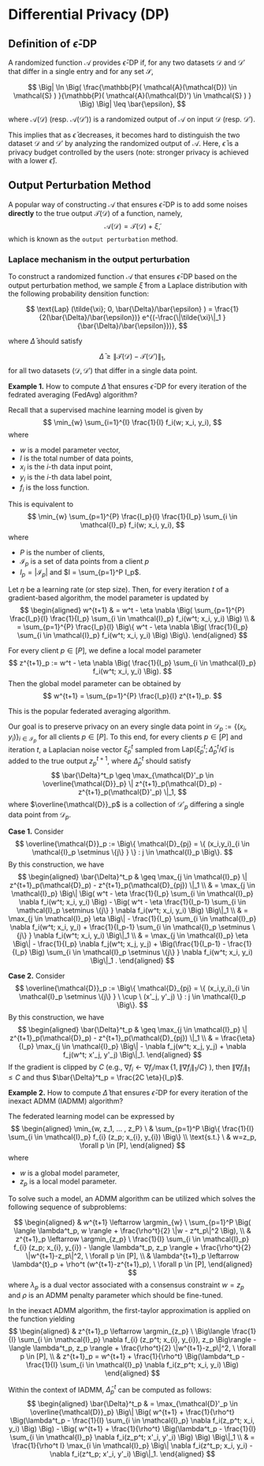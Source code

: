 # Differential Privacy (DP) 

## Definition of $\bar{\epsilon}$-DP
A randomized function $\mathcal{A}$ provides $\bar{\epsilon}$-DP if, 
for any two datasets $\mathcal{D}$ and $\mathcal{D}'$ that differ in a single entry and for any set $\mathcal{S}$,

$$
\Big| \ln \Big( \frac{\mathbb{P}( \mathcal{A}(\mathcal{D}) \in \mathcal{S} ) }{\mathbb{P}( \mathcal{A}(\mathcal{D}') \in \mathcal{S} )  } \Big) \Big| \leq  \bar{\epsilon},
$$

where $\mathcal{A}(\mathcal{D})$ (resp. $\mathcal{A}(\mathcal{D'})$) is a randomized output of $\mathcal{A}$ on input $\mathcal{D}$ (resp. $\mathcal{D}'$).

This implies that as $\bar{\epsilon}$ decreases, it becomes hard to distinguish the two dataset $\mathcal{D}$ and $\mathcal{D}'$ by analyzing the randomized output of $\mathcal{A}$.
Here, $\bar{\epsilon}$ is a privacy budget controlled by the users (note: stronger privacy is achieved with a lower $\bar{\epsilon}$). 

## Output Perturbation Method
A popular way of constructing $\mathcal{A}$ that ensures $\bar{\epsilon}$-DP is to add some noises **directly** to the true output $\mathcal{T}(\mathcal{D})$ of a function, namely, 
$$
\mathcal{A}(\mathcal{D}) = \mathcal{T}(\mathcal{D}) + \tilde{\xi},
$$
which is known as the ``output perturbation`` method. 

### Laplace mechanism in the output perturbation
To construct a randomized function $\mathcal{A}$ that ensures $\bar{\epsilon}$-DP based on the output perturbation method, we sample $\tilde{\xi}$ from a Laplace distribution with the following probability densition function:

$$
\text{Lap} (\tilde{\xi}; 0, \bar{\Delta}/\bar{\epsilon} ) = \frac{1}{2(\bar{\Delta}/\bar{\epsilon})} e^{(-\frac{\|\tilde{\xi}\|_1 }{\bar{\Delta}/\bar{\epsilon}})},
$$

where $\bar{\Delta}$ should satisfy 

$$
\bar{\Delta} \geq \| \mathcal{T}(\mathcal{D}) - \mathcal{T}(\mathcal{D}') \|_1, 
$$
for all two datasets $(\mathcal{D}, \mathcal{D}')$ that differ in a single data point.

**Example 1.** How to compute $\bar{\Delta}$ that ensures $\bar{\epsilon}$-DP for every iteration of the fedrated averaging (FedAvg) algorithm?

Recall that a supervised machine learning model is given by
$$
\min_{w} \sum_{i=1}^{I}  \frac{1}{I} f_i(w; x_i, y_i),
$$
where
- $w$ is a model parameter vector,
- $I$ is the total number of data points,
- $x_i$ is the $i$-th data input point,
- $y_i$ is the $i$-th data label point,
- $f_i$ is the loss function.

This is equivalent to 
$$
\min_{w} \sum_{p=1}^{P} \frac{I_p}{I} \frac{1}{I_p} \sum_{i \in \mathcal{I}_p} f_i(w; x_i, y_i),
$$
where
- $P$ is the number of clients,
- $\mathcal{I}_p$ is a set of data points from a client $p$
- $I_p= |\mathcal{I}_p|$ and $I = \sum_{p=1}^P I_p$.

Let $\eta$ be a learning rate (or step size). 
Then, for every iteration $t$ of a gradient-based algorithm, the model parameter is updated by
$$
\begin{aligned}
w^{t+1} & = w^t - \eta \nabla \Big( \sum_{p=1}^{P}  \frac{I_p}{I} \frac{1}{I_p} \sum_{i \in \mathcal{I}_p} f_i(w^t; x_i, y_i) \Big) \\
& = \sum_{p=1}^{P}  \frac{I_p}{I} \Big\{ w^t - \eta  \nabla \Big( \frac{1}{I_p} \sum_{i \in \mathcal{I}_p} f_i(w^t; x_i, y_i) \Big) \Big\}.
\end{aligned}
$$

For every client $p \in [P]$, we define a local model parameter
$$
z^{t+1}_p := w^t - \eta  \nabla \Big( \frac{1}{I_p} \sum_{i \in \mathcal{I}_p} f_i(w^t; x_i, y_i) \Big).
$$
Then the global model parameter can be obtained by
$$
w^{t+1} = \sum_{p=1}^{P}  \frac{I_p}{I} z^{t+1}_p.
$$

This is the popular federated averaging algorithm.

Our goal is to preserve privacy on an every single data point in $\mathcal{D}_p := \{(x_i, y_i)\}_{i \in \mathcal{I}_p}$ for all clients $p \in [P]$.
To this end, for every clients $p \in [P]$ and iteration $t$, a Laplacian noise vector $\tilde{\xi}^t_p$ sampled from $\text{Lap}(\tilde{\xi}^t_p; \bar{\Delta}^t_p/\bar{\epsilon})$ is added to the true output $z^{t+1}_p$, where $\bar{\Delta}^t_p$ should satisfy
$$
\bar{\Delta}^t_p \geq \max_{\mathcal{D}'_p \in \overline{\mathcal{D}}_p} \| z^{t+1}_p(\mathcal{D}_p) - z^{t+1}_p(\mathcal{D}'_p) \|_1,
$$
where $\overline{\mathcal{D}}_p$ is a collection of $\mathcal{D}'_p$ differing a single data point from $\mathcal{D}_p$.

**Case 1.** Consider
$$
\overline{\mathcal{D}}_p := \Big\{ \mathcal{D}_{pj} = \{ (x_i,y_i)_{i \in \mathcal{I}_p \setminus \{j\} } \}   : j \in \mathcal{I}_p \Big\}. 
$$
By this construction, we have
$$
\begin{aligned}
\bar{\Delta}^t_p 
& \geq \max_{j \in \mathcal{I}_p} \| z^{t+1}_p(\mathcal{D}_p) - z^{t+1}_p(\mathcal{D}_{pj}) \|_1 \\
& = \max_{j \in \mathcal{I}_p} \Big\| \Big( w^t - \eta  \frac{1}{I_p} \sum_{i \in \mathcal{I}_p}  \nabla f_i(w^t; x_i, y_i) \Big) - \Big( w^t - \eta  \frac{1}{I_p-1} \sum_{i \in \mathcal{I}_p \setminus \{j\} }  \nabla f_i(w^t; x_i, y_i) \Big) \Big\|_1 \\
& = \max_{j \in \mathcal{I}_p} \eta \Big\| - \frac{1}{I_p} \sum_{i \in \mathcal{I}_p}  \nabla f_i(w^t; x_i, y_i) + \frac{1}{I_p-1} \sum_{i \in \mathcal{I}_p \setminus \{j\} }  \nabla f_i(w^t; x_i, y_i) \Big\|_1 \\
& = \max_{j \in \mathcal{I}_p} \eta \Big\| - \frac{1}{I_p} \nabla f_j(w^t; x_j, y_j) + \Big(\frac{1}{I_p-1} - \frac{1}{I_p} \Big) \sum_{i \in \mathcal{I}_p \setminus \{j\} }  \nabla f_i(w^t; x_i, y_i) \Big\|_1 .
\end{aligned}
$$

**Case 2.** Consider
$$
\overline{\mathcal{D}}_p := \Big\{ \mathcal{D}_{pj} = \{ (x_i,y_i)_{i \in \mathcal{I}_p \setminus \{j\} } \ \cup \ (x'_j, y'_j)  \}   : j \in \mathcal{I}_p \Big\}. 
$$
By this construction, we have
$$
\begin{aligned}
\bar{\Delta}^t_p 
& \geq \max_{j \in \mathcal{I}_p} \| z^{t+1}_p(\mathcal{D}_p) - z^{t+1}_p(\mathcal{D}_{pj}) \|_1 \\
& = \frac{\eta}{I_p} \max_{j \in \mathcal{I}_p}  \Big\| -  \nabla f_j(w^t; x_j, y_j) +  \nabla f_j(w^t; x'_j, y'_j) \Big\|_1.
\end{aligned}
$$
If the gradient is clipped by $C$ (e.g., $\nabla f_i \leftarrow \nabla f_i / \max\{ 1, \| \nabla f_i  \|_1 /C \}$ ), then $\|\nabla f_i \|_1 \leq C$ and 
thus $\bar{\Delta}^t_p = \frac{2C \eta}{I_p}$.

**Example 2.** How to compute $\bar{\Delta}$ that ensures $\bar{\epsilon}$-DP for every iteration of the inexact ADMM (IADMM) algorithm?

The federated learning model can be expressed by
$$
\begin{aligned}
\min_{w, z_1, ... , z_P} \ & \sum_{p=1}^P \Big\{ \frac{1}{I}  \sum_{i \in \mathcal{I}_p}  f_{i} (z_p; x_{i}, y_{i}) \Big\} \\
\text{s.t.} \ & w=z_p, \forall p \in [P],
\end{aligned}
$$
where
- $w$ is a global model parameter,
- $z_p$ is a local model parameter. 

To solve such a model, an ADMM algorithm can be utilized which solves the following sequence of subproblems:

$$
\begin{aligned}
& w^{t+1} \leftarrow \argmin_{w} \ \sum_{p=1}^P \Big( \langle \lambda^t_p, w \rangle + \frac{\rho^t}{2} \|w - z^t_p\|^2 \Big), \\
& z^{t+1}_p \leftarrow \argmin_{z_p} \  \frac{1}{I}  \sum_{i \in \mathcal{I}_p}  f_{i} (z_p; x_{i}, y_{i}) - \langle \lambda^t_p, z_p \rangle +  \frac{\rho^t}{2} \|w^{t+1}-z_p\|^2, \ \forall p \in [P], \\
& \lambda^{t+1}_p \leftarrow  \lambda^{t}_p + \rho^t (w^{t+1}-z^{t+1}_p), \ \forall p \in [P], 
\end{aligned}
$$
where $\lambda_p$ is a dual vector associated with a consensus constraint $w=z_p$ and $\rho$ is an ADMM penalty parameter which should be fine-tuned.


In the inexact ADMM algorithm, the first-taylor approximation is applied on the function yielding
$$
\begin{aligned}
& z^{t+1}_p \leftarrow \argmin_{z_p} \ \Big\langle \frac{1}{I}  \sum_{i \in \mathcal{I}_p}  \nabla f_{i} (z_p^t; x_{i}, y_{i}), z_p \Big\rangle - \langle \lambda^t_p, z_p \rangle +  \frac{\rho^t}{2} \|w^{t+1}-z_p\|^2, \ \forall p \in [P], \\
& z^{t+1}_p = w^{t+1} + \frac{1}{\rho^t} \Big(\lambda^t_p - \frac{1}{I} \sum_{i \in \mathcal{I}_p} \nabla f_i(z_p^t; x_i, y_i) \Big)
\end{aligned}
$$

Within the context of IADMM, $\bar{\Delta}^t_p$ can be computed as follows:
$$
\begin{aligned}
\bar{\Delta}^t_p 
& = \max_{\mathcal{D}'_p \in \overline{\mathcal{D}}_p} \Big\| \Big( w^{t+1} + \frac{1}{\rho^t} \Big(\lambda^t_p - \frac{1}{I} \sum_{i \in \mathcal{I}_p} \nabla f_i(z_p^t; x_i, y_i) \Big) \Big) - \Big( w^{t+1} + \frac{1}{\rho^t} \Big(\lambda^t_p - \frac{1}{I} \sum_{i \in \mathcal{I}_p} \nabla f_i(z_p^t; x'_i, y'_i) \Big) \Big) \Big\|_1 \\
& = \frac{1}{\rho^t I} \max_{i \in \mathcal{I}_p} \Big\|  \nabla f_i(z^t_p; x_i, y_i) - \nabla f_i(z^t_p; x'_i, y'_i) \Big\|_1.
\end{aligned}
$$